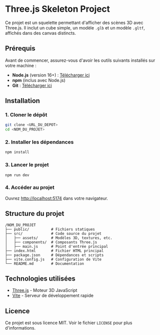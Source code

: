 # Three.js Skeleton Project

Ce projet est un squelette permettant d'afficher des scènes 3D avec Three.js. Il inclut un cube simple, un modèle `.glb` et un modèle `.gltf`, affichés dans des canvas distincts.

## Prérequis

Avant de commencer, assurez-vous d'avoir les outils suivants installés sur votre machine :

- **Node.js** (version 16+) : [Télécharger ici](https://nodejs.org/)
- **npm** (inclus avec Node.js)
- **Git** : [Télécharger ici](https://git-scm.com/)

## Installation

### 1. Cloner le dépôt

```bash
git clone <URL_DU_DEPOT>
cd <NOM_DU_PROJET>
```

### 2. Installer les dépendances

```bash
npm install
```

### 3. Lancer le projet

```bash
npm run dev
```

### 4. Accéder au projet

Ouvrez [http://localhost:5174](http://localhost:5174) dans votre navigateur.

## Structure du projet

```
/NOM_DU_PROJET
├── public/          # Fichiers statiques
├── src/             # Code source du projet
│   ├── assets/      # Modèles 3D, textures, etc.
│   ├── components/  # Composants Three.js
│   ├── main.js      # Point d'entrée principal
├── index.html       # Fichier HTML principal
├── package.json     # Dépendances et scripts
├── vite.config.js   # Configuration de Vite
└── README.md        # Documentation
```

## Technologies utilisées

- [Three.js](https://threejs.org/) - Moteur 3D JavaScript
- [Vite](https://vitejs.dev/) - Serveur de développement rapide

## Licence

Ce projet est sous licence MIT. Voir le fichier `LICENSE` pour plus d'informations.

